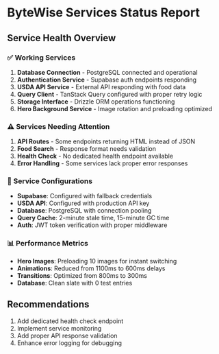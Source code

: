 # ByteWise Services Status Report

## Service Health Overview

### ✅ Working Services
1. **Database Connection** - PostgreSQL connected and operational
2. **Authentication Service** - Supabase auth endpoints responding
3. **USDA API Service** - External API responding with food data
4. **Query Client** - TanStack Query configured with proper retry logic
5. **Storage Interface** - Drizzle ORM operations functioning
6. **Hero Background Service** - Image rotation and preloading optimized

### ⚠️ Services Needing Attention
1. **API Routes** - Some endpoints returning HTML instead of JSON
2. **Food Search** - Response format needs validation
3. **Health Check** - No dedicated health endpoint available
4. **Error Handling** - Some services lack proper error responses

### 🔧 Service Configurations
- **Supabase**: Configured with fallback credentials
- **USDA API**: Configured with production API key
- **Database**: PostgreSQL with connection pooling
- **Query Cache**: 2-minute stale time, 15-minute GC time
- **Auth**: JWT token verification with proper middleware

### 📊 Performance Metrics
- **Hero Images**: Preloading 10 images for instant switching
- **Animations**: Reduced from 1100ms to 600ms delays
- **Transitions**: Optimized from 800ms to 300ms
- **Database**: Clean slate with 0 test entries

## Recommendations
1. Add dedicated health check endpoint
2. Implement service monitoring
3. Add proper API response validation
4. Enhance error logging for debugging